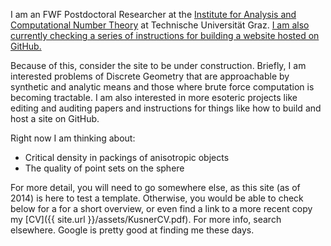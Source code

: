 I am an FWF Postdoctoral Researcher at the [Institute for Analysis and Computational Number Theory][ACNT] at Technische Universität Graz.
[I am also currently checking a series of instructions for building a website hosted on GitHub. ][louis]



Because of this, consider the site to be under construction.  Briefly, I am interested problems of Discrete Geometry 
that are approachable by synthetic and analytic means and those where brute force computation is becoming tractable.
I am also interested in more esoteric projects like editing and auditing papers and instructions for things like how 
to build and host a site on GitHub.

Right now I am thinking about:

- Critical density in packings of anisotropic objects
- The quality of point sets on the sphere

For more detail, you will need to go somewhere else, as this site (as of 2014) is here to test a template.  Otherwise, you would be able to check below for a 
for a short overview, or even find a link to a more recent copy my [CV]({{ site.url }}/assets/KusnerCV.pdf). For more info, search elsewhere. Google is pretty good at finding me these days.



[ACNT]: http://finanz.math.tugraz.at/
[louis]: http://theran.lt/2014/11/12/about-this-site.html
 